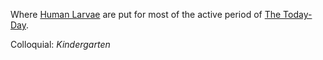 Where [Human Larvae](Human%20Larvae.md) are put for most of the active period of [The Today-Day](The%20Today-Day.md).

Colloquial: *Kindergarten*